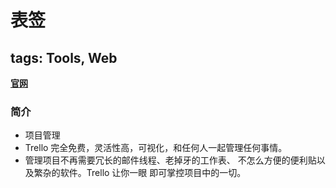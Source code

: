 # 表签

## tags: Tools, Web

[**官网**](https://trello.com/)

### 简介

- 项目管理
- Trello 完全免费，灵活性高，可视化，和任何人一起管理任何事情。
- 管理项目不再需要冗长的邮件线程、老掉牙的工作表、 不怎么方便的便利贴以及繁杂的软件。Trello 让你一眼 即可掌控项目中的一切。
